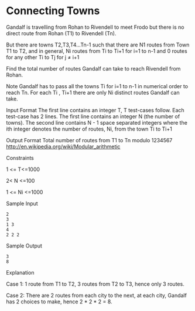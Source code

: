 # Connecting Towns

Gandalf is travelling from Rohan to Rivendell to meet Frodo but there is no direct route from Rohan (T1) to Rivendell (Tn).

But there are towns T2,T3,T4...Tn-1 such that there are N1 routes from Town T1 to T2, and in general, Ni routes from Ti to Ti+1 for i=1 to n-1 and 0 routes for any other Ti to Tj for j ≠ i+1

Find the total number of routes Gandalf can take to reach Rivendell from Rohan.

Note
Gandalf has to pass all the towns Ti for i=1 to n-1 in numerical order to reach Tn.
For each Ti , Ti+1 there are only Ni distinct routes Gandalf can take.

Input Format
The first line contains an integer T, T test-cases follow.
Each test-case has 2 lines. The first line contains an integer N (the number of towns).
The second line contains N - 1 space separated integers where the ith integer denotes the number of routes, Ni, from the town Ti to Ti+1

Output Format
Total number of routes from T1 to Tn modulo 1234567
http://en.wikipedia.org/wiki/Modular_arithmetic

Constraints

1 <= T<=1000

2< N <=100

1 <= Ni <=1000

Sample Input

    2
    3
    1 3
    4
    2 2 2

Sample Output

    3
    8

Explanation

Case 1: 1 route from T1 to T2, 3 routes from T2 to T3, hence only 3 routes.

Case 2: There are 2 routes from each city to the next, at each city, Gandalf has 2 choices to make, hence 2 * 2 * 2 = 8. 